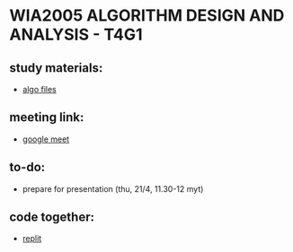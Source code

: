# WIA2005 ALGORITHM DESIGN AND ANALYSIS - T4G1


## study materials:
- [algo files](https://github.com/ftp7/um-2022/tree/main/um-algo)

## meeting link:
- [google meet](https://meet.google.com/jbq-gcgh-ubd)

## to-do:
- prepare for presentation (thu, 21/4, 11.30-12 myt)

## code together:
- [replit](https://replit.com/join/tegsosvstj-ftp7)


####
